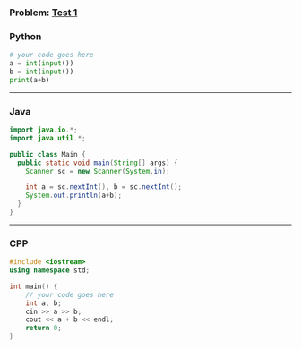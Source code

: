 ### Problem: [Test 1](https://www.spoj.com/problems/TESTINT/)

### Python
```py
# your code goes here
a = int(input())
b = int(input())
print(a+b)
```

***

### Java
```java
import java.io.*;
import java.util.*;

public class Main {
  public static void main(String[] args) {
    Scanner sc = new Scanner(System.in);

    int a = sc.nextInt(), b = sc.nextInt();
    System.out.println(a+b);
  }
}
```
***

### CPP
```c++
#include <iostream>
using namespace std;

int main() {
	// your code goes here
	int a, b;
	cin >> a >> b;
	cout << a + b << endl;
	return 0;
}
```
